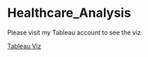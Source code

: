 # Healthcare_Analysis

Please visit my Tableau account to see the viz

[Tableau Viz](https://public.tableau.com/profile/alice.sartori#!/vizhome/HospitalcareUSMedicareMedicaidCostsandHospitals/MedicareMedicaidstats)


